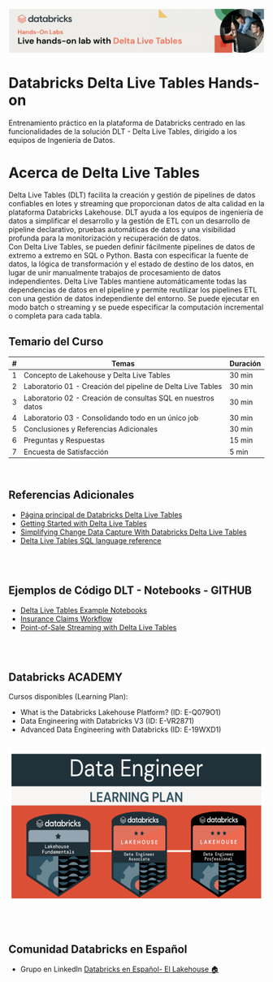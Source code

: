 <img src="https://raw.githubusercontent.com/Databricks-BR/lab_dlt/main/images/lab_dlt.png">

# Databricks Delta Live Tables Hands-on

Entrenamiento práctico en la plataforma de Databricks centrado en las funcionalidades de la solución DLT - Delta Live Tables, dirigido a los equipos de Ingeniería de Datos.

# Acerca de Delta Live Tables

Delta Live Tables (DLT) facilita la creación y gestión de pipelines de datos confiables en lotes y streaming que proporcionan datos de alta calidad en la plataforma Databricks Lakehouse. DLT ayuda a los equipos de ingeniería de datos a simplificar el desarrollo y la gestión de ETL con un desarrollo de pipeline declarativo, pruebas automáticas de datos y una visibilidad profunda para la monitorización y recuperación de datos. </br>
Con Delta Live Tables, se pueden definir fácilmente pipelines de datos de extremo a extremo en SQL o Python. Basta con especificar la fuente de datos, la lógica de transformación y el estado de destino de los datos, en lugar de unir manualmente trabajos de procesamiento de datos independientes. Delta Live Tables mantiene automáticamente todas las dependencias de datos en el pipeline y permite reutilizar los pipelines ETL con una gestión de datos independiente del entorno. Se puede ejecutar en modo batch o streaming y se puede especificar la computación incremental o completa para cada tabla.

## Temario del Curso

| # | Temas | Duración |
| -- | -- | -- |
| 1 | Concepto de Lakehouse y Delta Live Tables | 30 min |
| 2 | Laboratorio 01 - Creación del pipeline de Delta Live Tables | 30 min |
| 3 | Laboratorio 02 - Creación de consultas SQL en nuestros datos | 30 min |
| 4 | Laboratorio 03 - Consolidando todo en un único job | 30 min |
| 5 | Conclusiones y Referencias Adicionales | 30 min |
| 6 | Preguntas y Respuestas | 15 min |
| 7 | Encuesta de Satisfacción | 5 min |

</br>

## Referencias Adicionales

* [Página principal de Databricks Delta Live Tables](https://www.databricks.com/product/delta-live-tables)
* [Getting Started with Delta Live Tables](https://www.databricks.com/discover/pages/getting-started-with-delta-live-tables)
* [Simplifying Change Data Capture With Databricks Delta Live Tables](https://www.databricks.com/blog/2022/04/25/simplifying-change-data-capture-with-databricks-delta-live-tables.html)
* [Delta Live Tables SQL language reference](https://docs.databricks.com/delta-live-tables/sql-ref.html)

</br></br>

## Ejemplos de Código DLT - Notebooks - GITHUB

* [Delta Live Tables Example Notebooks](https://github.com/databricks/delta-live-tables-notebooks)
* [Insurance Claims Workflow](https://github.com/databricks-industry-solutions/dlt-insurance-claims)
* [Point-of-Sale Streaming with Delta Live Tables](https://github.com/databricks-industry-solutions/pos-dlt/tree/main)

</br></br>

## Databricks ACADEMY

Cursos disponibles (Learning Plan):
* What is the Databricks Lakehouse Platform? (ID: E-Q079O1)
* Data Engineering with Databricks V3 (ID: E-VR2871)
* Advanced Data Engineering with Databricks (ID: E-19WXD1)
</br></br>
<img src="https://raw.githubusercontent.com/Databricks-BR/lab_dlt/main/images/trilhas_academy.png" style="height: 300px;">  

</br></br>

## Comunidad Databricks en Español

- Grupo en LinkedIn [Databricks en Español- El Lakehouse 🏠 ](https://www.linkedin.com/groups/14082071/)

</br>

 